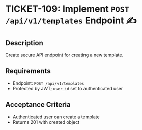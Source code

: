# TICKET-109: Implement `POST /api/v1/templates` Endpoint ✍️

## Description
Create secure API endpoint for creating a new template.

## Requirements
- Endpoint: `POST /api/v1/templates`
- Protected by JWT; `user_id` set to authenticated user

## Acceptance Criteria
- Authenticated user can create a template
- Returns 201 with created object 